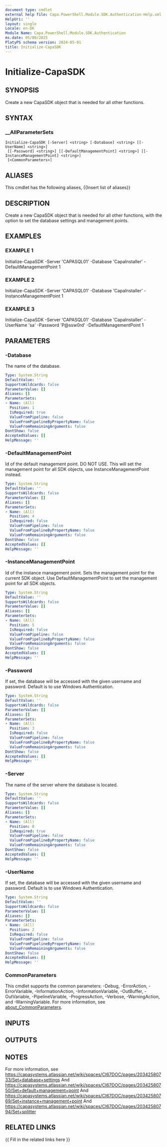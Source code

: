 ```yaml
---
document type: cmdlet
external help file: Capa.PowerShell.Module.SDK.Authentication-Help.xml
HelpUri: ''
layout: single
Locale: en-DK
Module Name: Capa.PowerShell.Module.SDK.Authentication
ms.date: 05/09/2025
PlatyPS schema version: 2024-05-01
title: Initialize-CapaSDK
---
```


# Initialize-CapaSDK

## SYNOPSIS

Create a new CapaSDK object that is needed for all other functions.

## SYNTAX

### __AllParameterSets

```
Initialize-CapaSDK [-Server] <string> [-Database] <string> [[-UserName] <string>]
 [[-Password] <string>] [[-DefaultManagementPoint] <string>] [[-InstanceManagementPoint] <string>]
 [<CommonParameters>]
```

## ALIASES

This cmdlet has the following aliases,
  {{Insert list of aliases}}

## DESCRIPTION

Create a new CapaSDK object that is needed for all other functions, with the option to set the database settings and management points.

## EXAMPLES

### EXAMPLE 1

Initialize-CapaSDK -Server 'CAPASQL01' -Database 'CapaInstaller' -DefaultManagementPoint 1

### EXAMPLE 2

Initialize-CapaSDK -Server 'CAPASQL01' -Database 'CapaInstaller' -InstanceManagementPoint 1

### EXAMPLE 3

Initialize-CapaSDK -Server 'CAPASQL01' -Database 'CapaInstaller' -UserName 'sa' -Password 'P@ssw0rd' -DefaultManagementPoint 1

## PARAMETERS

### -Database

The name of the database.

```yaml
Type: System.String
DefaultValue: ''
SupportsWildcards: false
ParameterValue: []
Aliases: []
ParameterSets:
- Name: (All)
  Position: 1
  IsRequired: true
  ValueFromPipeline: false
  ValueFromPipelineByPropertyName: false
  ValueFromRemainingArguments: false
DontShow: false
AcceptedValues: []
HelpMessage: ''
```

### -DefaultManagementPoint

Id of the default management point.
DO NOT USE.
This will set the management point for all SDK objects, use InstanceManagementPoint instead.

```yaml
Type: System.String
DefaultValue: ''
SupportsWildcards: false
ParameterValue: []
Aliases: []
ParameterSets:
- Name: (All)
  Position: 4
  IsRequired: false
  ValueFromPipeline: false
  ValueFromPipelineByPropertyName: false
  ValueFromRemainingArguments: false
DontShow: false
AcceptedValues: []
HelpMessage: ''
```

### -InstanceManagementPoint

Id of the instance management point.
Sets the management point for the current SDK object.
Use DefaultManagementPoint to set the management point for all SDK objects.

```yaml
Type: System.String
DefaultValue: ''
SupportsWildcards: false
ParameterValue: []
Aliases: []
ParameterSets:
- Name: (All)
  Position: 5
  IsRequired: false
  ValueFromPipeline: false
  ValueFromPipelineByPropertyName: false
  ValueFromRemainingArguments: false
DontShow: false
AcceptedValues: []
HelpMessage: ''
```

### -Password

If set, the database will be accessed with the given username and password.
Default is to use Windows Authentication.

```yaml
Type: System.String
DefaultValue: ''
SupportsWildcards: false
ParameterValue: []
Aliases: []
ParameterSets:
- Name: (All)
  Position: 3
  IsRequired: false
  ValueFromPipeline: false
  ValueFromPipelineByPropertyName: false
  ValueFromRemainingArguments: false
DontShow: false
AcceptedValues: []
HelpMessage: ''
```

### -Server

The name of the server where the database is located.

```yaml
Type: System.String
DefaultValue: ''
SupportsWildcards: false
ParameterValue: []
Aliases: []
ParameterSets:
- Name: (All)
  Position: 0
  IsRequired: true
  ValueFromPipeline: false
  ValueFromPipelineByPropertyName: false
  ValueFromRemainingArguments: false
DontShow: false
AcceptedValues: []
HelpMessage: ''
```

### -UserName

If set, the database will be accessed with the given username and password.
Default is to use Windows Authentication.

```yaml
Type: System.String
DefaultValue: ''
SupportsWildcards: false
ParameterValue: []
Aliases: []
ParameterSets:
- Name: (All)
  Position: 2
  IsRequired: false
  ValueFromPipeline: false
  ValueFromPipelineByPropertyName: false
  ValueFromRemainingArguments: false
DontShow: false
AcceptedValues: []
HelpMessage: ''
```

### CommonParameters

This cmdlet supports the common parameters: -Debug, -ErrorAction, -ErrorVariable,
-InformationAction, -InformationVariable, -OutBuffer, -OutVariable, -PipelineVariable,
-ProgressAction, -Verbose, -WarningAction, and -WarningVariable. For more information, see
[about_CommonParameters](https://go.microsoft.com/fwlink/?LinkID=113216).

## INPUTS

## OUTPUTS

## NOTES

For more information, see https://capasystems.atlassian.net/wiki/spaces/CI67DOC/pages/20342580733/Set+database+settings
And https://capasystems.atlassian.net/wiki/spaces/CI67DOC/pages/20342580750/Set+default+management+point
And https://capasystems.atlassian.net/wiki/spaces/CI67DOC/pages/20342580769/Set+instance+management+point
And https://capasystems.atlassian.net/wiki/spaces/CI67DOC/pages/20342580794/Set+splitter


## RELATED LINKS

{{ Fill in the related links here }}

